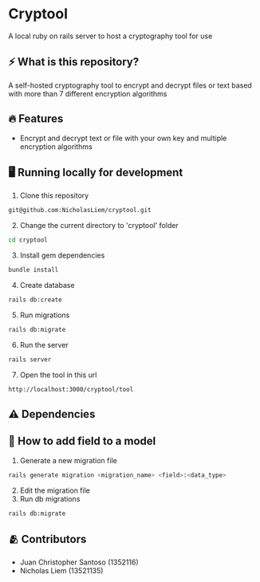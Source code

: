 # Cryptool
A local ruby on rails server to host a cryptography tool for use

## ⚡ What is this repository?
A self-hosted cryptography tool to encrypt and decrypt files or text based with more than 7 different encryption algorithms

## 🔥 Features
- Encrypt and decrypt text or file with your own key and multiple encryption algorithms

## 🖥️ Running locally for development

1. Clone this repository
```sh
git@github.com:NicholasLiem/cryptool.git
```

2. Change the current directory to 'cryptool' folder
```sh
cd cryptool
```

3. Install gem dependencies
```sh
bundle install
```

4. Create database
```sh
rails db:create
```

5. Run migrations
```sh
rails db:migrate
```

6. Run the server
```sh
rails server
```

7. Open the tool in this url
```sh
http://localhost:3000/cryptool/tool
```

## ⚠️ Dependencies 
## 📖 How to add field to a model
1. Generate a new migration file 
```sh
rails generate migration <migration_name> <field>:<data_type>
```
2. Edit the migration file
3. Run db migrations
```sh
rails db:migrate
```
## 🫂 Contributors
- Juan Christopher Santoso (1352116)
- Nicholas Liem (13521135)